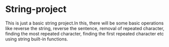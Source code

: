 # String-project
This is just a basic string project.In this, there will be some basic operations like reverse the string, reverse the sentence, removal of repeated character, finding the most repeated character, finding the first repeated character etc using string built-in functions.
